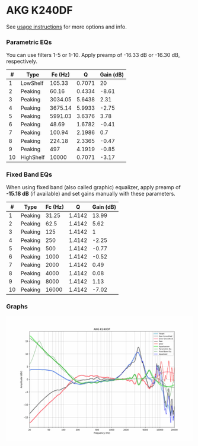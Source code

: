# AKG K240DF
See [usage instructions](https://github.com/jaakkopasanen/AutoEq#usage) for more options and info.

### Parametric EQs
You can use filters 1-5 or 1-10. Apply preamp of -16.33 dB or -16.30 dB, respectively.

|   # | Type      |   Fc (Hz) |      Q |   Gain (dB) |
|-----|-----------|-----------|--------|-------------|
|   1 | LowShelf  |    105.33 | 0.7071 |       20    |
|   2 | Peaking   |     60.16 | 0.4334 |       -8.61 |
|   3 | Peaking   |   3034.05 | 5.6438 |        2.31 |
|   4 | Peaking   |   3675.14 | 5.9933 |       -2.75 |
|   5 | Peaking   |   5991.03 | 3.6376 |        3.78 |
|   6 | Peaking   |     48.69 | 1.6782 |       -0.41 |
|   7 | Peaking   |    100.94 | 2.1986 |        0.7  |
|   8 | Peaking   |    224.18 | 2.3365 |       -0.47 |
|   9 | Peaking   |    497    | 4.1919 |       -0.85 |
|  10 | HighShelf |  10000    | 0.7071 |       -3.17 |

### Fixed Band EQs
When using fixed band (also called graphic) equalizer, apply preamp of **-15.18 dB** (if available) and set gains manually with these parameters.

|   # | Type    |   Fc (Hz) |      Q |   Gain (dB) |
|-----|---------|-----------|--------|-------------|
|   1 | Peaking |     31.25 | 1.4142 |       13.99 |
|   2 | Peaking |     62.5  | 1.4142 |        5.62 |
|   3 | Peaking |    125    | 1.4142 |        1    |
|   4 | Peaking |    250    | 1.4142 |       -2.25 |
|   5 | Peaking |    500    | 1.4142 |       -0.77 |
|   6 | Peaking |   1000    | 1.4142 |       -0.52 |
|   7 | Peaking |   2000    | 1.4142 |        0.49 |
|   8 | Peaking |   4000    | 1.4142 |        0.08 |
|   9 | Peaking |   8000    | 1.4142 |        1.13 |
|  10 | Peaking |  16000    | 1.4142 |       -7.02 |

### Graphs
![](./AKG%20K240DF.png)
